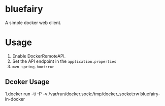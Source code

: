 # bluefairy
A simple docker web client.

# Usage

1. Enable DockerRemoteAPI.
2. Set the API endpoint in the `application.properties`
3. `mvn spring-boot:run`


## Dcoker Usage

1.docker run -ti -P -v /var/run/docker.sock:/tmp/docker_socket:rw bluefairy-in-docker 
